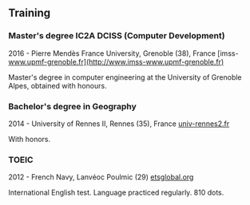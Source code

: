 ## Training

### Master's degree IC2A DCISS (Computer Development)

2016 - Pierre Mendès France University, Grenoble (38), France [imss-www.upmf-grenoble.fr](http://www.imss-www.upmf-grenoble.fr)

Master's degree in computer engineering at the University of Grenoble Alpes, obtained with honours.

### Bachelor's degree in Geography

2014 - University of Rennes II, Rennes (35), France [univ-rennes2.fr](http://www.univ-rennes2.fr)

With honors.

### TOEIC

2012 - French Navy, Lanvéoc Poulmic (29) [etsglobal.org](https://www.etsglobal.org)

International English test. Language practiced regularly. 810 dots.

